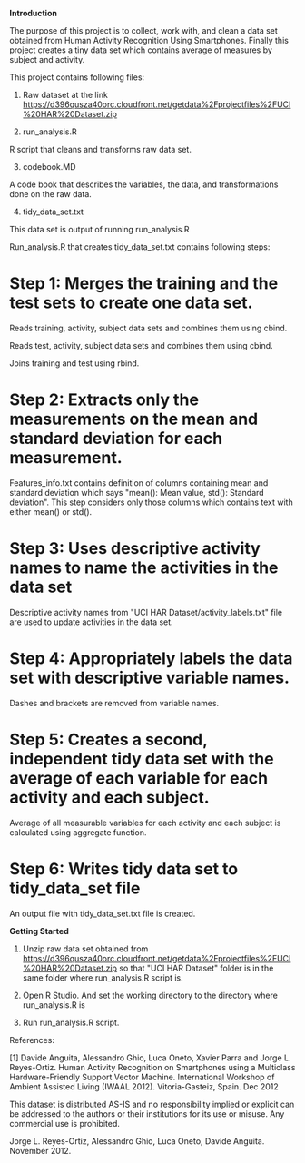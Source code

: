 **Introduction**

The purpose of this project is to collect, work with, and clean a data set obtained from Human Activity Recognition Using Smartphones. Finally this project creates a tiny data set which contains average of measures by subject and activity.

This project contains following files:

1. Raw dataset at the link https://d396qusza40orc.cloudfront.net/getdata%2Fprojectfiles%2FUCI%20HAR%20Dataset.zip

2. run\_analysis.R

R script that cleans and transforms raw data set.

3. codebook.MD

A code book that describes the variables, the data, and transformations done on the raw data.

4. tidy\_data\_set.txt

This data set is output of running run\_analysis.R

Run\_analysis.R that creates tidy\_data\_set.txt contains following steps: 

# Step 1: Merges the training and the test sets to create one data set.

Reads training, activity, subject data sets and combines them using cbind.

Reads test, activity, subject data sets and combines them using cbind.

Joins training and test using rbind.

# Step 2: Extracts only the measurements on the mean and standard deviation for each measurement.

Features\_info.txt contains definition of columns containing mean and standard deviation which says "mean(): Mean value, std(): Standard deviation". This step considers only those columns which contains text with either mean() or std().

# Step 3: Uses descriptive activity names to name the activities in the data set

Descriptive activity names from "UCI HAR Dataset/activity\_labels.txt" file are used to update activities in the data set.

# Step 4: Appropriately labels the data set with descriptive variable names.

Dashes and brackets are removed from variable names.

# Step 5: Creates a second, independent tidy data set with the average of each variable for each activity and each subject.

Average of all measurable variables for each activity and each subject is calculated using aggregate function.

# Step 6: Writes tidy data set to tidy\_data\_set file

An output file with tidy\_data\_set.txt file is created.

**Getting Started**

1. Unzip raw data set obtained from https://d396qusza40orc.cloudfront.net/getdata%2Fprojectfiles%2FUCI%20HAR%20Dataset.zip so that "UCI HAR Dataset" folder is in the same folder where run\_analysis.R script is.

2. Open R Studio. And set the working directory to the directory where run\_analysis.R is

3. Run run\_analysis.R script.


References:

[1] Davide Anguita, Alessandro Ghio, Luca Oneto, Xavier Parra and Jorge L. Reyes-Ortiz. Human Activity Recognition on Smartphones using a Multiclass Hardware-Friendly Support Vector Machine. International Workshop of Ambient Assisted Living (IWAAL 2012). Vitoria-Gasteiz, Spain. Dec 2012

This dataset is distributed AS-IS and no responsibility implied or explicit can be addressed to the authors or their institutions for its use or misuse. Any commercial use is prohibited.

Jorge L. Reyes-Ortiz, Alessandro Ghio, Luca Oneto, Davide Anguita. November 2012.
